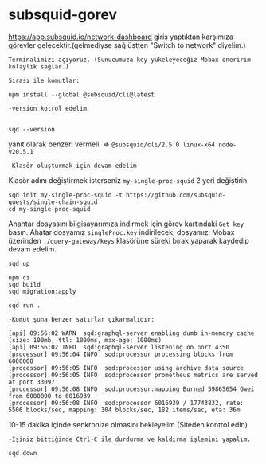 # subsquid-gorev

https://app.subsquid.io/network-dashboard giriş yaptıktan karşımıza görevler gelecektir.(gelmediyse sağ üstten "Switch to network" diyelim.)


`Terminalimizi açıyoruz. (Sunucumuza key yükeleyeceğiz Mobax öneririm kolaylık sağlar.)`

`Sırası ile komutlar:`

```console
npm install --global @subsquid/cli@latest

```

`-version kotrol edelim `
```console

sqd --version
```

yanıt olarak benzeri vermeli. => `@subsquid/cli/2.5.0 linux-x64 node-v20.5.1`




`-Klasör oluşturmak için devam edelim`

Klasör adını değiştirmek isterseniz `my-single-proc-squid`  2 yeri değiştirin.
```console
sqd init my-single-proc-squid -t https://github.com/subsquid-quests/single-chain-squid
cd my-single-proc-squid
```

Anahtar dosyasını bilgisayarımıza indirmek için görev kartındaki `Get key` basın. Ahatar dosyamız `singleProc.key` indirilecek, dosyamızı Mobax üzerinden `./query-gateway/keys` klasörüne süreki bırak yaparak kaydedip devam edelim. 

```console
sqd up

npm ci
sqd build
sqd migration:apply

sqd run .
```
`-Komut şuna benzer satırlar çıkarmalıdır:`

```console
[api] 09:56:02 WARN  sqd:graphql-server enabling dumb in-memory cache (size: 100mb, ttl: 1000ms, max-age: 1000ms)
[api] 09:56:02 INFO  sqd:graphql-server listening on port 4350
[processor] 09:56:04 INFO  sqd:processor processing blocks from 6000000
[processor] 09:56:05 INFO  sqd:processor using archive data source
[processor] 09:56:05 INFO  sqd:processor prometheus metrics are served at port 33097
[processor] 09:56:08 INFO  sqd:processor:mapping Burned 59865654 Gwei from 6000000 to 6016939
[processor] 09:56:08 INFO  sqd:processor 6016939 / 17743832, rate: 5506 blocks/sec, mapping: 304 blocks/sec, 182 items/sec, eta: 36m
```

10-15 dakika içinde senkronize olmasını bekleyelim.(Siteden kontrol edin) 

`-İşiniz bittiğinde Ctrl-C ile durdurma ve kaldırma işlemini yapalım.`
```console
sqd down
```

